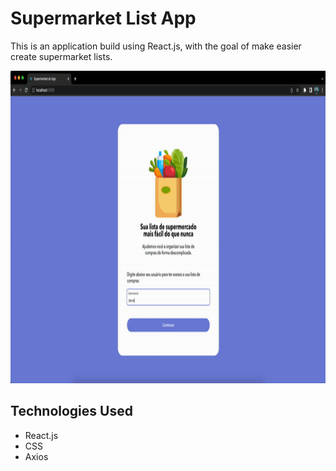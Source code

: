 # Supermarket List App

This is an application build using React.js, with the goal of make easier create supermarket lists.

<p>
  <img height="500" src="https://github.com/gabrielrangel95/supermarket-list-fronted/blob/master/public/images/demo.gif"/>
</p>

## Technologies Used

- React.js
- CSS
- Axios
